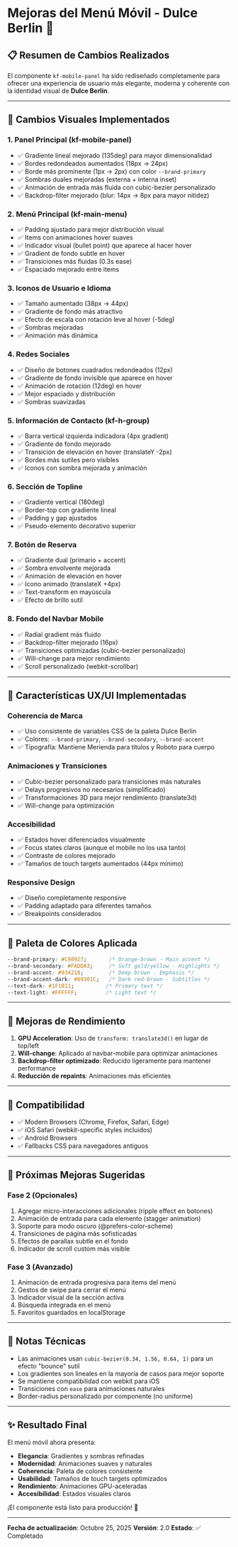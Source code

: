 # Mejoras del Menú Móvil - Dulce Berlin 🍰

## 📋 Resumen de Cambios Realizados

El componente `kf-mobile-panel` ha sido rediseñado completamente para ofrecer una experiencia de usuario más elegante, moderna y coherente con la identidad visual de **Dulce Berlin**.

---

## 🎨 Cambios Visuales Implementados

### 1. **Panel Principal (kf-mobile-panel)**
- ✅ Gradiente lineal mejorado (135deg) para mayor dimensionalidad
- ✅ Bordes redondeados aumentados (18px → 24px)
- ✅ Borde más prominente (1px → 2px) con color `--brand-primary`
- ✅ Sombras duales mejoradas (externa + interna inset)
- ✅ Animación de entrada más fluida con cubic-bezier personalizado
- ✅ Backdrop-filter mejorado (blur: 14px → 8px para mayor nitidez)

### 2. **Menú Principal (kf-main-menu)**
- ✅ Padding ajustado para mejor distribución visual
- ✅ Items con animaciones hover suaves
- ✅ Indicador visual (bullet point) que aparece al hacer hover
- ✅ Gradient de fondo subtle en hover
- ✅ Transiciones más fluidas (0.3s ease)
- ✅ Espaciado mejorado entre items

### 3. **Iconos de Usuario e Idioma**
- ✅ Tamaño aumentado (38px → 44px)
- ✅ Gradiente de fondo más atractivo
- ✅ Efecto de escala con rotación leve al hover (-5deg)
- ✅ Sombras mejoradas
- ✅ Animación más dinámica

### 4. **Redes Sociales**
- ✅ Diseño de botones cuadrados redondeados (12px)
- ✅ Gradiente de fondo invisible que aparece en hover
- ✅ Animación de rotación (12deg) en hover
- ✅ Mejor espaciado y distribución
- ✅ Sombras suavizadas

### 5. **Información de Contacto (kf-h-group)**
- ✅ Barra vertical izquierda indicadora (4px gradient)
- ✅ Gradiente de fondo mejorado
- ✅ Transición de elevación en hover (translateY -2px)
- ✅ Bordes más sutiles pero visibles
- ✅ Iconos con sombra mejorada y animación

### 6. **Sección de Topline**
- ✅ Gradiente vertical (180deg)
- ✅ Border-top con gradiente lineal
- ✅ Padding y gap ajustados
- ✅ Pseudo-elemento decorativo superior

### 7. **Botón de Reserva**
- ✅ Gradiente dual (primario + accent)
- ✅ Sombra envolvente mejorada
- ✅ Animación de elevación en hover
- ✅ Icono animado (translateX +4px)
- ✅ Text-transform en mayúscula
- ✅ Efecto de brillo sutil

### 8. **Fondo del Navbar Mobile**
- ✅ Radial gradient más fluido
- ✅ Backdrop-filter mejorado (16px)
- ✅ Transiciones optimizadas (cubic-bezier personalizado)
- ✅ Will-change para mejor rendimiento
- ✅ Scroll personalizado (webkit-scrollbar)

---

## 🎯 Características UX/UI Implementadas

### Coherencia de Marca
- ✅ Uso consistente de variables CSS de la paleta Dulce Berlin
- ✅ Colores: `--brand-primary`, `--brand-secondary`, `--brand-accent`
- ✅ Tipografía: Mantiene Merienda para títulos y Roboto para cuerpo

### Animaciones y Transiciones
- ✅ Cubic-bezier personalizado para transiciones más naturales
- ✅ Delays progresivos no necesarios (simplificado)
- ✅ Transformaciones 3D para mejor rendimiento (translate3d)
- ✅ Will-change para optimización

### Accesibilidad
- ✅ Estados hover diferenciados visualmente
- ✅ Focus states claros (aunque el mobile no los usa tanto)
- ✅ Contraste de colores mejorado
- ✅ Tamaños de touch targets aumentados (44px mínimo)

### Responsive Design
- ✅ Diseño completamente responsive
- ✅ Padding adaptado para diferentes tamaños
- ✅ Breakpoints considerados

---

## 🎨 Paleta de Colores Aplicada

```css
--brand-primary: #C98927;       /* Orange-brown - Main accent */
--brand-secondary: #FADDA3;     /* Soft gold/yellow - Highlights */
--brand-accent: #934218;        /* Deep brown - Emphasis */
--brand-accent-dark: #89301C;   /* Dark red-brown - Subtitles */
--text-dark: #1F1B11;          /* Primary text */
--text-light: #FFFFFF;         /* Light text */
```

---

## 🚀 Mejoras de Rendimiento

1. **GPU Acceleration**: Uso de `transform: translate3d()` en lugar de top/left
2. **Will-change**: Aplicado al navbar-mobile para optimizar animaciones
3. **Backdrop-filter optimizado**: Reducido ligeramente para mantener performance
4. **Reducción de repaints**: Animaciones más eficientes

---

## 📱 Compatibilidad

- ✅ Modern Browsers (Chrome, Firefox, Safari, Edge)
- ✅ iOS Safari (webkit-specific styles incluidos)
- ✅ Android Browsers
- ✅ Fallbacks CSS para navegadores antiguos

---

## 🔄 Próximas Mejoras Sugeridas

### Fase 2 (Opcionales)
1. Agregar micro-interacciones adicionales (ripple effect en botones)
2. Animación de entrada para cada elemento (stagger animation)
3. Soporte para modo oscuro (@prefers-color-scheme)
4. Transiciones de página más sofisticadas
5. Efectos de parallax subtle en el fondo
6. Indicador de scroll custom más visible

### Fase 3 (Avanzado)
1. Animación de entrada progresiva para items del menú
2. Gestos de swipe para cerrar el menú
3. Indicador visual de la sección activa
4. Búsqueda integrada en el menú
5. Favoritos guardados en localStorage

---

## 📝 Notas Técnicas

- Las animaciones usan `cubic-bezier(0.34, 1.56, 0.64, 1)` para un efecto "bounce" sutil
- Los gradientes son lineales en la mayoría de casos para mejor soporte
- Se mantiene compatibilidad con webkit para iOS
- Transiciones con `ease` para animaciones naturales
- Border-radius personalizado por componente (no uniforme)

---

## ✨ Resultado Final

El menú móvil ahora presenta:
- **Elegancia**: Gradientes y sombras refinadas
- **Modernidad**: Animaciones suaves y naturales
- **Coherencia**: Paleta de colores consistente
- **Usabilidad**: Tamaños de touch targets optimizados
- **Rendimiento**: Animaciones GPU-aceleradas
- **Accesibilidad**: Estados visuales claros

¡El componente está listo para producción! 🚀

---

**Fecha de actualización**: Octubre 25, 2025
**Versión**: 2.0
**Estado**: ✅ Completado

